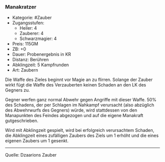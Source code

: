 ### Manakratzer

- Kategorie: #Zauber
- Zugangsstufen:
  - Heiler: 4
  - Zauberer: 4
  - Schwarzmagier: 4
- Preis: 115GM
- ZB: +0
- Dauer: Probenergebnis in KR
- Distanz: Berühren
- Abklingzeit: 5 Kampfrunden
- Art: Zaubern

Die Waffe des Zieles beginnt vor Magie an zu flirren. Solange der Zauber wirkt fügt die Waffe des Verzauberten keinen Schaden an den LK des Gegners zu.

Gegner werfen ganz normal Abwehr gegen Angriffe mit dieser Waffe. 50% des Schadens, der per Schlagen im Nahkampf verursacht (also abzüglich des Abwehrwurfs des Gegners) würde, wird stattdessen von den Manapunkten des Feindes abgezogen und auf die eigene Manakraft gutgeschrieben.

Wird mit Abklingzeit gespielt, wird bei erfolgreich verursachtem Schaden, die Abklingzeit eines zufälligen Zaubers des Ziels um 1 erhöht und die eines eigenen Zaubers um 1 gesenkt.

---

Quelle: Dzaarions Zauber
